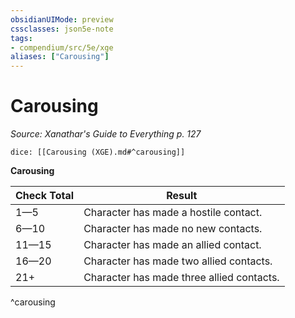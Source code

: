 ```yaml
---
obsidianUIMode: preview
cssclasses: json5e-note
tags:
- compendium/src/5e/xge
aliases: ["Carousing"]
---
```

# Carousing
*Source: Xanathar's Guide to Everything p. 127* 

`dice: [[Carousing (XGE).md#^carousing]]`

**Carousing**

| Check Total | Result |
|-------------|--------|
| 1—5 | Character has made a hostile contact. |
| 6—10 | Character has made no new contacts. |
| 11—15 | Character has made an allied contact. |
| 16—20 | Character has made two allied contacts. |
| 21+ | Character has made three allied contacts. |
^carousing